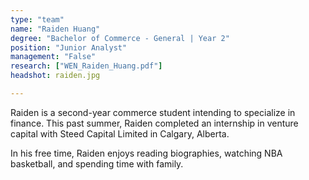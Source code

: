 ```yaml
---
type: "team"
name: "Raiden Huang"
degree: "Bachelor of Commerce - General | Year 2"
position: "Junior Analyst"
management: "False"
research: ["WEN_Raiden_Huang.pdf"]
headshot: raiden.jpg

---
```


Raiden is a second-year commerce student intending to specialize in finance. This past summer, Raiden completed an internship in venture capital with Steed Capital Limited in Calgary, Alberta. 

In his free time, Raiden enjoys reading biographies, watching NBA basketball, and spending time with family.
